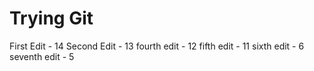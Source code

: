 # Trying Git
 
First Edit - 14
Second Edit - 13
fourth edit - 12
fifth edit  - 11
sixth edit - 6
seventh edit  - 5